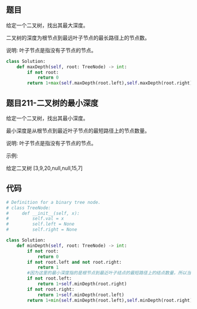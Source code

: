 ## 题目
给定一个二叉树，找出其最大深度。

二叉树的深度为根节点到最远叶子节点的最长路径上的节点数。

说明: 叶子节点是指没有子节点的节点。

```python
class Solution:
    def maxDepth(self, root: TreeNode) -> int:
        if not root:
            return 0
        return 1+max(self.maxDepth(root.left),self.maxDepth(root.right))
```


## 题目211-二叉树的最小深度
给定一个二叉树，找出其最小深度。

最小深度是从根节点到最近叶子节点的最短路径上的节点数量。

说明: 叶子节点是指没有子节点的节点。

示例:

给定二叉树 [3,9,20,null,null,15,7]
## 代码
```python
# Definition for a binary tree node.
# class TreeNode:
#     def __init__(self, x):
#         self.val = x
#         self.left = None
#         self.right = None

class Solution:
    def minDepth(self, root: TreeNode) -> int:
        if not root:
            return 0
        if not root.left and not root.right:
            return 1
        #因为这里的最小深度指的是根节点到最近叶子结点的最短路径上的结点数量，所以当左右子树其中一个树为空时，应该返回另一个不为空的子树的最小深度。
        if not root.left:
            return 1+self.minDepth(root.right)
        if not root.right:
            return 1+self.minDepth(root.left)
        return 1+min(self.minDepth(root.left),self.minDepth(root.right))
```
